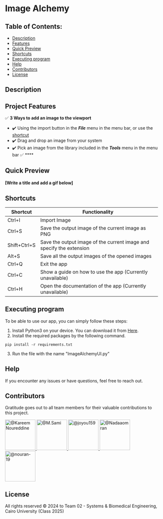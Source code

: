 # Image Alchemy


## Table of Contents:
- [Description](#description)
- [Features](#project-features)
- [Quick Preview](#quick-preview)
- [Shortcuts](#shortcuts)
- [Executing program](#executing-program)
- [Help](#help)
- [Contributors](#contributors)
- [License](#license)

## Description


## Project Features
:white_check_mark: **3 Ways to add an image to the viewport**
- :heavy_check_mark: Using the import button in the **_File_** menu in the menu bar, or use the [shortcut](#shortcuts)
- :heavy_check_mark: Drag and drop an image from your system
- :heavy_check_mark: Pick an image from the library included in the **_Tools_** menu in the menu bar
:white_check_mark: ****

## Quick Preview

#### [Write a title and add a gif below]

## Shortcuts
<center>

| Shortcut | Functionality |
|----------|---------------|
| Ctrl+I   | Import Image          |
| Ctrl+S   | Save the output image of the current image as PNG         |
| Shift+Ctrl+S   | Save the output image of the current image and specify the extension          |
| Alt+S   | Save all the output images of the opened images          |
| Ctrl+Q  | Exit the app |
| Ctrl+C  | Show a guide on how to use the app (Currently unavailable) |
| Ctrl+H  | Open the documentation of the app (Currently unavailable) |

</center>

## Executing program

To be able to use our app, you can simply follow these steps:
1. Install Python3 on your device. You can download it from <a href="https://www.python.org/downloads/">Here</a>.
2. Install the required packages by the following command.
```
pip install -r requirements.txt
```
3. Run the file with the name "ImageAlchemyUI.py"

## Help

If you encounter any issues or have questions, feel free to reach out.

## Contributors

Gratitude goes out to all team members for their valuable contributions to this project.

<div align="left">
  <a href="https://github.com/cln-Kafka">
    <img src="https://avatars.githubusercontent.com/u/100665578?v=4" width="100px" alt="@Kareem Noureddine">
  </a>
  <a href="https://github.com/MuhammadSamiAhmad">
    <img src="https://avatars.githubusercontent.com/u/101589634?v=4" width="100px" alt="@M.Sami">
  </a>
  <a href="https://github.com/joyou159">
    <img src="https://avatars.githubusercontent.com/u/85418161?v=4" width="100px" alt="@joyou159">
  </a>
  <a href="https://github.com/Nadaaomran">
    <img src="https://avatars.githubusercontent.com/u/104179154?v=4" width="100px" alt="@Nadaaomran">
  </a>
  <a href="https://github.com/nouran-19">
    <img src="https://avatars.githubusercontent.com/u/99448829?v=4" width="100px" alt="@nouran-19">
  </a>
</div>

## License

All rights reserved © 2024 to Team 02 - Systems & Biomedical Engineering, Cairo University (Class 2025)
